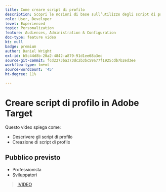 ```yaml
---
title: Come creare script di profilo
description: Scopri le nozioni di base sull’utilizzo degli script di profilo per eseguire attività di targeting o creazione di tipi di pubblico più specializzati.
role: User, Developer
level: Experienced
topic: Personalization
feature: Audiences, Administration & Configuration
doc-type: feature video
kt: null
badge: premium
author: Daniel Wright
exl-id: b5c44d8b-20a2-4842-a879-91d1ee68a3ec
source-git-commit: fcd2273ba373dc2b3bc59a77f1925cdb7b2ed3ee
workflow-type: tm+mt
source-wordcount: '45'
ht-degree: 11%

---
```


# Creare script di profilo in Adobe Target

Questo video spiega come:

* Descrivere gli script di profilo
* Creazione di script di profilo

## Pubblico previsto

* Professionista
* Sviluppatori

>[!VIDEO](https://video.tv.adobe.com/v/17394/?quality=12)
